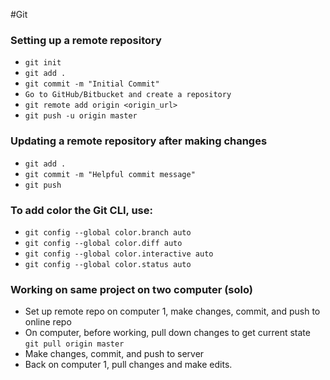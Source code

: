 #Git

### Setting up a remote repository

- `git init`
- `git add .`
- `git commit -m "Initial Commit"`
- `Go to GitHub/Bitbucket and create a repository`
- `git remote add origin <origin_url>`
- `git push -u origin master`

### Updating a remote repository after making changes

- `git add .`
- `git commit -m "Helpful commit message"`
- `git push`

### To add color the Git CLI, use:

- `git config --global color.branch auto`
- `git config --global color.diff auto`
- `git config --global color.interactive auto`
- `git config --global color.status auto`

### Working on same project on two computer (solo)
- Set up remote repo on computer 1, make changes, commit, and push to online repo
- On computer, before working, pull down changes to get current state
`git pull origin master`
- Make changes, commit, and push to server
- Back on computer 1, pull changes and make edits.
